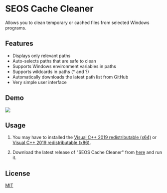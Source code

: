 # SEOS Cache Cleaner

Allows you to clean temporary or cached files from selected Windows programs.

## Features
- Displays only relevant paths
- Auto-selects paths that are safe to clean
- Supports Windows environment variables in paths
- Supports wildcards in paths (\* and ?)
- Automatically downloads the latest path list from GitHub
- Very simple user interface

## Demo
![](https://i.imgur.com/O4kczvC.jpg)

## Usage

1. You may have to installed the [Visual C++ 2019 redistributable (x64)](https://aka.ms/vs/16/release/vc_redist.x64.exe) or [Visual C++ 2019 redistributable (x86)](https://aka.ms/vs/16/release/vc_redist.x86.exe).

2. Download the latest release of "SEOS Cache Cleaner" from [here](https://github.com/Berny23/transparent-overlays/releases/latest/download/Transparent_Overlays.exe) and run it.

## License
[MIT](https://choosealicense.com/licenses/mit/)
